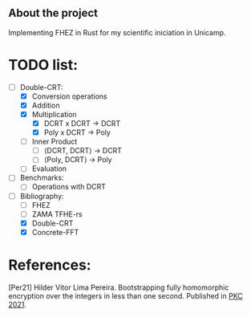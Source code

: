 ## About the project
Implementing FHEZ in Rust for my scientific iniciation in Unicamp.

# TODO list:
- [ ] Double-CRT:
    - [X] Conversion operations
    - [X] Addition
    - [X] Multiplication
        - [X] DCRT x DCRT -> DCRT
        - [X] Poly x DCRT -> Poly
    - [ ] Inner Product
        - [ ] ⟨DCRT, DCRT⟩ -> DCRT
        - [ ] ⟨Poly, DCRT⟩ -> Poly
    - [ ] Evaluation
- [ ] Benchmarks:
    - [ ] Operations with DCRT
- [ ] Bibliography:
    - [ ] FHEZ
    - [ ] ZAMA TFHE-rs
    - [X] Double-CRT
    - [X] Concrete-FFT

# References:
[Per21] Hilder Vitor Lima Pereira. Bootstrapping fully homomorphic encryption over the integers in less than one second. Published in [PKC 2021](https://pkc.iacr.org/2021/).